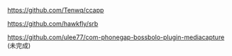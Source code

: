https://github.com/Tenwq/ccapp

https://github.com/hawkfly/srb

https://github.com/ulee77/com-phonegap-bossbolo-plugin-mediacapture  (未完成)